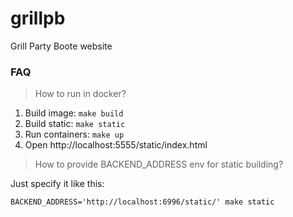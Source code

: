 # grillpb
Grill Party Boote website


### FAQ

> How to run in docker?

1. Build image: `make build`
2. Build static: `make static`
3. Run containers: `make up`
4. Open http://localhost:5555/static/index.html

> How to provide BACKEND_ADDRESS env for static building?

Just specify it like this: 

`BACKEND_ADDRESS='http://localhost:6996/static/' make static`